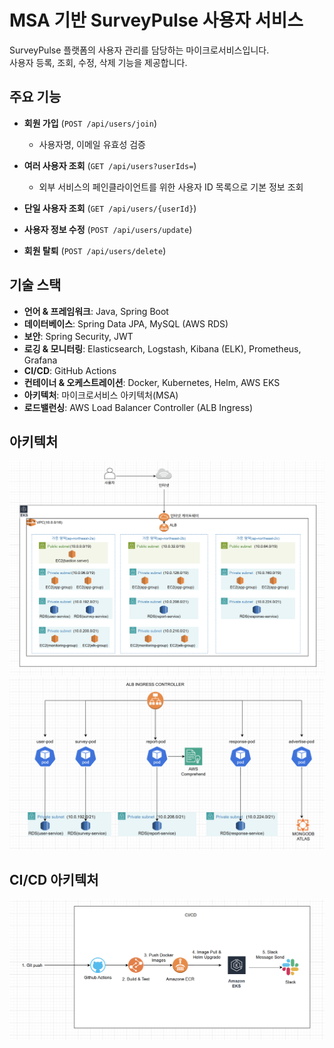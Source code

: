# MSA 기반 SurveyPulse 사용자 서비스

SurveyPulse 플랫폼의 사용자 관리를 담당하는 마이크로서비스입니다.  
사용자 등록, 조회, 수정, 삭제 기능을 제공합니다.

## 주요 기능

- **회원 가입** (`POST /api/users/join`)  
  - 사용자명, 이메일 유효성 검증

- **여러 사용자 조회** (`GET /api/users?userIds=`)  
  - 외부 서비스의 페인클라이언트를 위한 사용자 ID 목록으로 기본 정보 조회

- **단일 사용자 조회** (`GET /api/users/{userId}`)

- **사용자 정보 수정** (`POST /api/users/update`)

- **회원 탈퇴** (`POST /api/users/delete`)

## 기술 스택

- **언어 & 프레임워크**: Java, Spring Boot  
- **데이터베이스**: Spring Data JPA, MySQL (AWS RDS)  
- **보안**: Spring Security, JWT  
- **로깅 & 모니터링**: Elasticsearch, Logstash, Kibana (ELK), Prometheus, Grafana  
- **CI/CD**: GitHub Actions  
- **컨테이너 & 오케스트레이션**: Docker, Kubernetes, Helm, AWS EKS  
- **아키텍처**: 마이크로서비스 아키텍처(MSA)  
- **로드밸런싱**: AWS Load Balancer Controller (ALB Ingress)

## 아키텍처

![서비스 아키텍처 다이어그램](https://github.com/SurveyPulse/user-service/blob/main/docs/images/aws-architecture.png)
![RDS 아키텍처 다이어그램](https://github.com/SurveyPulse/user-service/blob/main/docs/images/aws-rds-architecture.png)


## CI/CD 아키텍처
![CI/CD 파이프라인 다이어그램](https://github.com/SurveyPulse/user-service/blob/main/docs/images/cicd-architecture.png)
